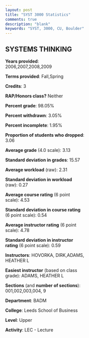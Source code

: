 ```yaml
---
layout: post
title: "SYST 3000 Statistics"
comments: true
description: "blank"
keywords: "SYST, 3000, CU, Boulder"
--- 
```

<head>
<script src="https://ajax.googleapis.com/ajax/libs/jquery/2.1.3/jquery.min.js"></script>
<script src="https://dl.dropboxusercontent.com/s/pc42nxpaw1ea4o9/highcharts.js?dl=0"></script>
<!-- <script src="../assets/js/highcharts.js"></script> -->
<style type="text/css">@font-face {
	font-family: "Bebas Neue";
	src: url(https://www.filehosting.org/file/details/544349/BebasNeue%20Regular.otf) format("opentype");
	}
	h1.Bebas { 
		font-family: "Bebas Neue", Verdana, Tahoma;
	}
</style>
</head>
<body>
	<div id="container" style="float: right; width: 45%; height: 88%; margin-left: 2.5%; margin-right: 2.5%;"></div>
	<script language="JavaScript">
		$(document).ready(function() {
		var chart = {type: 'column'};
		var title = {text: 'Grade Distribution'};
		var xAxis = {categories: ['A','B','C','D','F'],crosshair: true};
		var yAxis = {min: 0,title: {text: 'Percentage'}};
		var tooltip = {headerFormat: '<center><b><span style="font-size:20px">{point.key}</span></b></center>',
		               pointFormat: '<td style="padding:0"><b>{point.y:.1f}%</b></td>',
		               footerFormat: '</table>',shared: true,useHTML: true};
		var plotOptions = {column: {pointPadding: 0.0,borderWidth: 0}};  
		var credits = {enabled: false};var series= [{name: 'Percent',data: [37.62,45.66,11.9,2.89,1.93,]}];
		var json = {};
		json.chart = chart;
		json.title = title;
		json.tooltip = tooltip;
		json.xAxis = xAxis;
		json.yAxis = yAxis;  
		json.series = series;
		json.plotOptions = plotOptions;  
		json.credits = credits;
		$('#container').highcharts(json);
	});
	</script>
</body>
			   
## SYSTEMS THINKING

**Years provided**: 2006,2007,2008,2009

**Terms provided**: Fall,Spring

**Credits**: 3

**RAP/Honors class?** Neither

**Percent grade**: 98.05%

**Percent withdrawn**: 3.05%

**Percent incomplete**: 1.95%

**Proportion of students who dropped**: 3.06

**Average grade** (4.0 scale): 3.13

**Standard deviation in grades**: 15.57

**Average workload** (raw): 2.31

**Standard deviation in workload** (raw): 0.27

**Average course rating** (6 point scale): 4.53

**Standard deviation in course rating** (6 point scale): 0.54

**Average instructor rating** (6 point scale): 4.78

**Standard deviation in instructor rating** (6 point scale): 0.59

**Instructors**: HOVORKA, DIRK,ADAMS, HEATHER L

**Easiest instructor** (based on class grade): ADAMS, HEATHER L

**Sections** (and **number of sections**): 001,002,003,004, 9

**Department**: BADM

**College**: Leeds School of Business

**Level**: Upper

**Activity**: LEC - Lecture